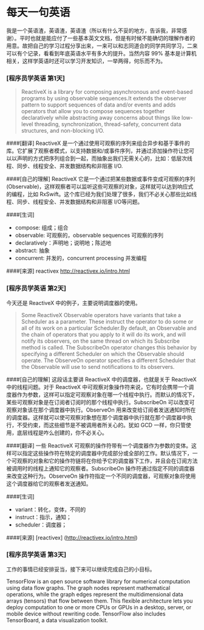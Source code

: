 # 每天一句英语
我是一个英语渣，英语渣，英语渣（所以有什么不妥的地方，告诉我，非常感谢）。平时也就是能应付了一些基本英文文档，但是有时候不能确切的理解作者的用意。故把自己的学习过程分享出来，一来可以和志同道合的同学共同学习，二来可以有个记录，看看到年底英语水平有多大的提升。当然内容 99% 基本是计算机相关，这样学英语时还可以学习开发知识，一举两得，何乐而不为。

### [程序员学英语 第1天]   
> ReactiveX is a library for composing asynchronous and event-based programs by using observable sequences.It extends the observer pattern to support sequences of data and/or events and adds operators that allow you to compose sequences together declaratively while abstracting away concerns about things like low-level threading, synchronization, thread-safety, concurrent data structures, and non-blocking I/O.

####[翻译]
ReactiveX 是一个通过使用可观察的序列来组合异步和基于事件的库。它扩展了观察者模式，以支持数据和/或事件序列，并通过添加操作符让您可以以声明的方式把序列组合到一起，而抽象出我们无需关心的，比如：低层次线程、同步、线程安全、并发数据结构和非阻塞 I/O.

####[自己的理解]
ReactiveX 它是一个通过把某些数据或事件变成可观察的序列(Observable)，这样观察者可以监听这些可观察的对象，这样就可以达到响应式的编程，比如 RxSwift。这个库已经为我们处理了很多，我们不必关心那些比如线程、同步、线程安全、并发数据结构和非阻塞 I/O等问题。

####[生词]
* compose: 组成；组合
* observable: 可观察的，observable sequences 可观察的序列
* declaratively：声明地；说明地；陈述地
* abstract: 抽象
* concurrent: 并发的，concurrent processing 并发编程

####[来源]
reactivex http://reactivex.io/intro.html


### [程序员学英语 第2天] 
今天还是 ReactiveX 中的例子，主要说明调度器的使用。

> Some ReactiveX Observable operators have variants that take a Scheduler as a parameter. These instruct the operator to do some or all of its work on a particular Scheduler.By default, an Observable and the chain of operators that you apply to it will do its work, and will notify its observers, on the same thread on which its Subscribe method is called. The SubscribeOn operator changes this behavior by specifying a different Scheduler on which the Observable should operate. The ObserveOn operator specifies a different Scheduler that the Observable will use to send notifications to its observers.

####[自己的理解]
这段话主要讲 ReactiveX 中的调度器，也就是关于 ReactiveX 中的线程问题。对于 ReactiveX 中可观察对象操作符来说，它有时会携带一个调度器作为参数，这样可以指定可观察对象在哪一个线程中执行。而默认的情况下，某些可观察对象是在订阅者订阅时的那个线程中执行。SubscribeOn 可以改变可观察对象该在那个调度器中执行。ObserveOn 用来改变给订阅者发送通知时所在的调度器。这样就可以使可观察对象想在那个调度器中执行就在那个调度器中执行，不受约束，而这些细节是不被调用者所关心的。犹如 GCD 一样，你只管使用，底层线程是咋么创建的，你不必关心。


####[翻译]
一些 ReactiveX 可观察的操作符带有一个调度器作为参数的变体。这样可以指定这些操作符在特定的调度器中完成部分或全部的工作。默认情况下，一个可观察的对象和它的操作符链将在你给予它的调度器下工作，并且会在订阅方法被调用时的线程上通知它的观察者。SubscribeOn 操作符通过指定不同的调度器来改变这种行为。ObserveOn 操作符指定一个不同的调度器，可观察对象将使用这个调度器给它的观察者发送通知。

####[生词]
- variant：转化，变体，不同的
- instruct：指示，通知；
- scheduler：调度器；

####[来源]
[reactivex] (http://reactivex.io/intro.html)


### [程序员学英语 第3天]
工作的事情已经安排妥当，接下来可以继续完成自己的小目标。

TensorFlow is an open source software library for numerical computation using data flow graphs. The graph nodes represent mathematical operations, while the graph edges represent the multidimensional data arrays (tensors) that flow between them. This flexible architecture lets you deploy computation to one or more CPUs or GPUs in a desktop, server, or mobile device without rewriting code. TensorFlow also includes TensorBoard, a data visualization toolkit.